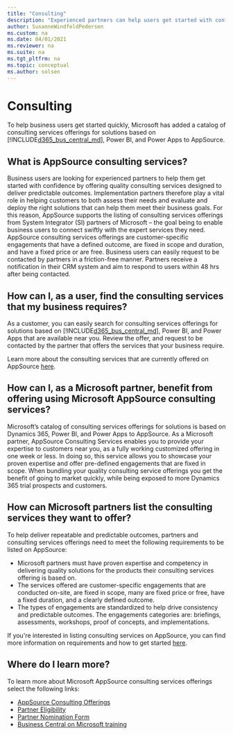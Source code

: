 ```yaml
---
title: "Consulting"
description: "Experienced partners can help users get started with confidence by offering quality consulting services designed to deliver predictable outcomes."
author: SusanneWindfeldPedersen
ms.custom: na
ms.date: 04/01/2021
ms.reviewer: na
ms.suite: na
ms.tgt_pltfrm: na
ms.topic: conceptual
ms.author: solsen
---
```


# Consulting

To help business users get started quickly, Microsoft has added a catalog of consulting services offerings for solutions based on [!INCLUDE[d365_bus_central_md](../includes/d365_bus_central_md.md)], Power BI, and Power Apps to AppSource. 

## What is AppSource consulting services?

Business users are looking for experienced partners to help them get started with confidence by offering quality consulting services designed to deliver predictable outcomes. Implementation partners therefore play a vital role in helping customers to both assess their needs and evaluate and deploy the right solutions that can help them meet their business goals. 
For this reason, AppSource supports the listing of consulting services offerings from System Integrator (SI) partners of Microsoft – the goal being to enable business users to connect swiftly with the expert services they need.  
AppSource consulting services offerings are customer-specific engagements that have a defined outcome, are fixed in scope and duration, and have a fixed price or are free. Business users can easily request to be contacted by partners in a friction-free manner. Partners receive a notification in their CRM system and aim to respond to users within 48 hrs after being contacted. 

## How can I, as a user, find the consulting services that my business requires?

As a customer, you can easily search for consulting services offerings for solutions based on [!INCLUDE[d365_bus_central_md](../includes/d365_bus_central_md.md)], Power BI, and Power Apps that are available near you. Review the offer, and request to be contacted by the partner that offers the services that your business require. 

Learn more about the consulting services that are currently offered on AppSource [here](https://appsource.microsoft.com/marketplace/consulting-services?country=US&page=1).

## How can I, as a Microsoft partner, benefit from offering using Microsoft AppSource consulting services?

Microsoft’s catalog of consulting services offerings for solutions is based on Dynamics 365, Power BI, and Power Apps to AppSource. As a Microsoft partner, AppSource Consulting Services enables you to provide your expertise to customers near you, as a fully working customized offering in one week or less. In doing so, this service allows you to showcase your proven expertise and offer pre-defined engagements that are fixed in scope. When bundling your quality consulting service offerings you get the benefit of going to market quickly, while being exposed to more Dynamics 365 trial prospects and customers.

## How can Microsoft partners list the consulting services they want to offer?

To help deliver repeatable and predictable outcomes, partners and consulting services offerings need to meet the following requirements to be listed on AppSource:

- Microsoft partners must have proven expertise and competency in delivering quality solutions for the products their consulting services offering is based on. 
- The services offered are customer-specific engagements that are conducted on-site, are fixed in scope, many are fixed price or free, have a fixed duration, and a clearly defined outcome. 
- The types of engagements are standardized to help drive consistency and predictable outcomes. The engagements categories are: briefings, assessments, workshops, proof of concepts, and implementations. 

If you're interested in listing consulting services on AppSource, you can find more information on requirements and how to get started [here](https://smp-cdn-prod.azureedge.net/documents/Microsoft%20AppSource%20Partner%20Listing%20Guidelines.pdf). 

## Where do I learn more?

To learn more about Microsoft AppSource consulting services offerings select the following links:  
- [AppSource Consulting Offerings](https://appsource.microsoft.com/marketplace/consulting-services?country=US&page=1)  
- [Partner Eligibility](https://smp-cdn-prod.azureedge.net/documents/Microsoft%20AppSource%20Partner%20Listing%20Guidelines.pdf)  
- [Partner Nomination Form](https://appsource.microsoft.com/partners/list-consulting-service)  
- [Business Central on Microsoft training](/learn/dynamics365/business-central?WT.mc_id=dyn365bc_landingpage-docs)
